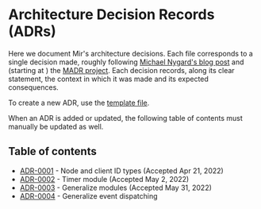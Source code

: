# Architecture Decision Records (ADRs)

Here we document Mir's architecture decisions. Each file corresponds to a single decision made, roughly following
[Michael Nygard's blog post](https://cognitect.com/blog/2011/11/15/documenting-architecture-decisions)
and (starting at ) the [MADR project](https://adr.github.io/madr/).
Each decision records, along its clear statement, the context in which it was made and its expected consequences.

To create a new ADR, use the [template file](adr-template.md).

When an ADR is added or updated, the following table of contents must manually be updated as well.

## Table of contents

- [ADR-0001](0001-node-and-client-id-types.md) - Node and client ID types (Accepted Apr 21, 2022)
- [ADR-0002](0002-timer-module.md) - Timer module (Accepted May 2, 2022)
- [ADR-0003](0003-generalize-modules.md) - Generalize modules (Accepted May 31, 2022)
- [ADR-0004](0004-generalize-event-dispatching.md) - Generalize event dispatching

